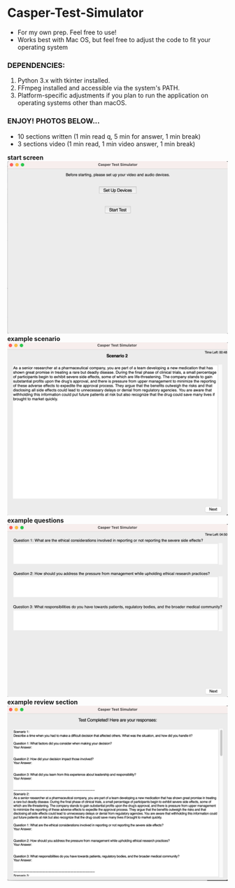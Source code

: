 # Casper-Test-Simulator
- For my own prep. Feel free to use!
- Works best with Mac OS, but feel free to adjust the code to fit your operating system

### DEPENDENCIES:
1. Python 3.x with tkinter installed.
2. FFmpeg installed and accessible via the system's PATH.
3. Platform-specific adjustments if you plan to run the application on operating systems other than macOS.

### ENJOY! PHOTOS BELOW...
- 10 sections written (1 min read q, 5 min for answer, 1 min break)
- 3 sections video (1 min read, 1 min video answer, 1 min break)
  
**start screen**
![one](https://github.com/Gavin-Thomas/Casper-Test-Simulator/blob/main/Screenshot%202024-09-26%20at%209.33.39%20PM.png?raw=true)
**example scenario**
![two](https://github.com/Gavin-Thomas/Casper-Test-Simulator/blob/main/Screenshot%202024-09-26%20at%209.34.06%20PM.png?raw=true)
**example questions**
![three](https://github.com/Gavin-Thomas/Casper-Test-Simulator/blob/main/Screenshot%202024-09-26%20at%209.34.20%20PM.png?raw=true)
**example review section**
![four](https://github.com/Gavin-Thomas/Casper-Test-Simulator/blob/main/Screenshot%202024-09-26%20at%209.35.12%20PM.png?raw=true)



